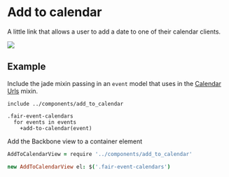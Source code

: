 # Add to calendar

A little link that allows a user to add a date to one of their calendar clients.

![](https://s3.amazonaws.com/f.cl.ly/items/143P1w1I3v3N0s1C2b3f/Image%202016-05-23%20at%201.46.28%20PM.png?v=559ad8e1)

## Example

Include the jade mixin passing in an `event` model that uses in the [Calendar Urls](https://github.com/artsy/artsy-backbone-mixins/blob/master/lib/calendar_urls.coffee) mixin.

```jade
include ../components/add_to_calendar

.fair-event-calendars
  for events in events
    +add-to-calendar(event)
```

Add the Backbone view to a container element

```coffeescript
AddToCalendarView = require '../components/add_to_calendar'

new AddToCalendarView el: $('.fair-event-calendars')
```
